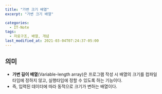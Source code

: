 ```yaml
---
title: "가변 크기 배열"
excerpt: "가변 크기 배열"

categories:
  - IT-Note
tags:
  - 자료구조, 배열, 개념
last_modified_at: 2021-03-04T07:24:37-05:00
---
```


## 의미

- **가변 길이 배열**(Variable-length array)은 프로그램 작성 시 배열의 크기를 컴파일 타임에 정하지 않고, 실행타임에 정할 수 있도록 하는 기능이다.
- 즉, 입력된 데이터에 따라 동적으로 크기가 변하는 배열이다.
